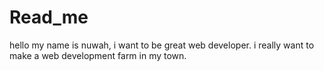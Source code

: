 # Read_me
 hello my name is nuwah, i want to be great web developer. i really want to make a web development farm in my town.

